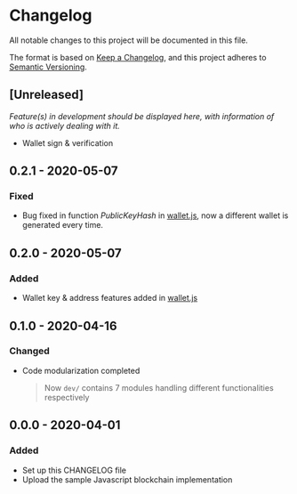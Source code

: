 # Changelog
All notable changes to this project will be documented in this file.

The format is based on [Keep a Changelog](https://keepachangelog.com/en/1.0.0/),
and this project adheres to [Semantic Versioning](https://semver.org/spec/v2.0.0.html).

## [Unreleased]  
*Feature(s) in development should be displayed here, with information of who is actively dealing with it.* 
- Wallet sign & verification  

## 0.2.1 - 2020-05-07
### Fixed  
- Bug fixed in function *PublicKeyHash* in [wallet.js](./dev/wallet.js), now a different wallet is generated every time.

## 0.2.0 - 2020-05-07
### Added
- Wallet key & address features added in [wallet.js](./dev/wallet.js)  

## 0.1.0 - 2020-04-16  
### Changed
- Code modularization completed
  > Now ``dev/`` contains 7 modules handling different functionalities respectively

## 0.0.0 - 2020-04-01
### Added
- Set up this CHANGELOG file
- Upload the sample Javascript blockchain implementation
